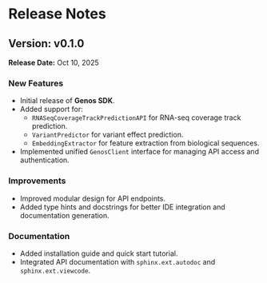 Release Notes
=============

Version: v0.1.0
---------------
**Release Date:** Oct 10, 2025

### New Features
- Initial release of **Genos SDK**.
- Added support for:
  - `RNASeqCoverageTrackPredictionAPI` for RNA-seq coverage track prediction.
  - `VariantPredictor` for variant effect prediction.
  - `EmbeddingExtractor` for feature extraction from biological sequences.
- Implemented unified `GenosClient` interface for managing API access and authentication.

### Improvements
- Improved modular design for API endpoints.
- Added type hints and docstrings for better IDE integration and documentation generation.


### Documentation
- Added installation guide and quick start tutorial.
- Integrated API documentation with `sphinx.ext.autodoc` and `sphinx.ext.viewcode`.
